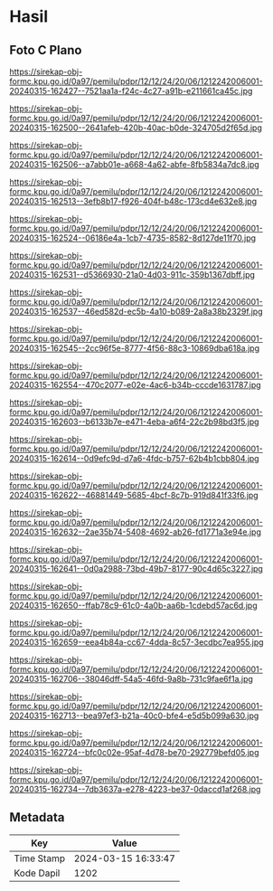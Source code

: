 # Hasil

## Foto C Plano

https://sirekap-obj-formc.kpu.go.id/0a97/pemilu/pdpr/12/12/24/20/06/1212242006001-20240315-162427--7521aa1a-f24c-4c27-a91b-e211661ca45c.jpg

https://sirekap-obj-formc.kpu.go.id/0a97/pemilu/pdpr/12/12/24/20/06/1212242006001-20240315-162500--2641afeb-420b-40ac-b0de-324705d2f65d.jpg

https://sirekap-obj-formc.kpu.go.id/0a97/pemilu/pdpr/12/12/24/20/06/1212242006001-20240315-162506--a7abb01e-a668-4a62-abfe-8fb5834a7dc8.jpg

https://sirekap-obj-formc.kpu.go.id/0a97/pemilu/pdpr/12/12/24/20/06/1212242006001-20240315-162513--3efb8b17-f926-404f-b48c-173cd4e632e8.jpg

https://sirekap-obj-formc.kpu.go.id/0a97/pemilu/pdpr/12/12/24/20/06/1212242006001-20240315-162524--06186e4a-1cb7-4735-8582-8d127de11f70.jpg

https://sirekap-obj-formc.kpu.go.id/0a97/pemilu/pdpr/12/12/24/20/06/1212242006001-20240315-162531--d5366930-21a0-4d03-911c-359b1367dbff.jpg

https://sirekap-obj-formc.kpu.go.id/0a97/pemilu/pdpr/12/12/24/20/06/1212242006001-20240315-162537--46ed582d-ec5b-4a10-b089-2a8a38b2329f.jpg

https://sirekap-obj-formc.kpu.go.id/0a97/pemilu/pdpr/12/12/24/20/06/1212242006001-20240315-162545--2cc96f5e-8777-4f56-88c3-10869dba618a.jpg

https://sirekap-obj-formc.kpu.go.id/0a97/pemilu/pdpr/12/12/24/20/06/1212242006001-20240315-162554--470c2077-e02e-4ac6-b34b-cccde1631787.jpg

https://sirekap-obj-formc.kpu.go.id/0a97/pemilu/pdpr/12/12/24/20/06/1212242006001-20240315-162603--b6133b7e-e471-4eba-a6f4-22c2b98bd3f5.jpg

https://sirekap-obj-formc.kpu.go.id/0a97/pemilu/pdpr/12/12/24/20/06/1212242006001-20240315-162614--0d9efc9d-d7a6-4fdc-b757-62b4b1cbb804.jpg

https://sirekap-obj-formc.kpu.go.id/0a97/pemilu/pdpr/12/12/24/20/06/1212242006001-20240315-162622--46881449-5685-4bcf-8c7b-919d841f33f6.jpg

https://sirekap-obj-formc.kpu.go.id/0a97/pemilu/pdpr/12/12/24/20/06/1212242006001-20240315-162632--2ae35b74-5408-4692-ab26-fd1771a3e94e.jpg

https://sirekap-obj-formc.kpu.go.id/0a97/pemilu/pdpr/12/12/24/20/06/1212242006001-20240315-162641--0d0a2988-73bd-49b7-8177-90c4d65c3227.jpg

https://sirekap-obj-formc.kpu.go.id/0a97/pemilu/pdpr/12/12/24/20/06/1212242006001-20240315-162650--ffab78c9-61c0-4a0b-aa6b-1cdebd57ac6d.jpg

https://sirekap-obj-formc.kpu.go.id/0a97/pemilu/pdpr/12/12/24/20/06/1212242006001-20240315-162659--eea4b84a-cc67-4dda-8c57-3ecdbc7ea955.jpg

https://sirekap-obj-formc.kpu.go.id/0a97/pemilu/pdpr/12/12/24/20/06/1212242006001-20240315-162706--38046dff-54a5-46fd-9a8b-731c9fae6f1a.jpg

https://sirekap-obj-formc.kpu.go.id/0a97/pemilu/pdpr/12/12/24/20/06/1212242006001-20240315-162713--bea97ef3-b21a-40c0-bfe4-e5d5b099a630.jpg

https://sirekap-obj-formc.kpu.go.id/0a97/pemilu/pdpr/12/12/24/20/06/1212242006001-20240315-162724--bfc0c02e-95af-4d78-be70-292779befd05.jpg

https://sirekap-obj-formc.kpu.go.id/0a97/pemilu/pdpr/12/12/24/20/06/1212242006001-20240315-162734--7db3637a-e278-4223-be37-0daccd1af268.jpg


## Metadata

| Key        | Value               |
| ---------- | ------------------- |
| Time Stamp | 2024-03-15 16:33:47 |
| Kode Dapil | 1202                |



